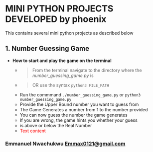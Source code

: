 # MINI PYTHON PROJECTS DEVELOPED by phoenix
This contains several mini python projects as described below


## 1. **Number Guessing Game**

  - **How to start and play the game on the terminal**
    - > From the terminal navigate to the directory where the _number_guessing_game.py_ is
    - > OR use the syntax ```python3 FILE_PATH```
    - Run the commmand ```./number_guessing_game.py``` or ```python3 number_guessing_game.py```
    - Provide the Upper Bound number you want to guess from
    - The Game Generates a number from 1 to the number provided
    - You can now guess the number the game generates
    - If you are wrong, the game hints you whether your guess
    - is above or below the Real Number
    - <span style="color:red">Text content</span>


### Emmanuel Nwachukwu <Emmax0121@gmail.com>
